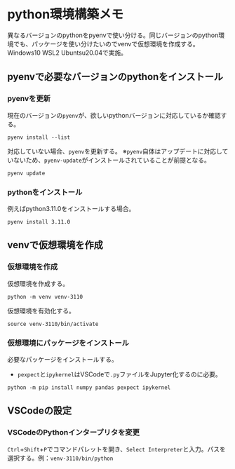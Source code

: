 # python環境構築メモ

異なるバージョンのpythonをpyenvで使い分ける。同じバージョンのpython環境でも、パッケージを使い分けたいのでvenvで仮想環境を作成する。Windows10 WSL2 Ubuntsu20.04で実施。

## pyenvで必要なバージョンのpythonをインストール

### pyenvを更新

現在のバージョンの`pyenv`が、欲しいpythonバージョンに対応しているか確認する。

```Shell
pyenv install --list
```

対応していない場合、`pyenv`を更新する。
※`pyenv`自体はアップデートに対応していないため、`pyenv-update`がインストールされていることが前提となる。

```Shell
pyenv update
```

### pythonをインストール

例えばpython3.11.0をインストールする場合。

```Shell
pyenv install 3.11.0
```

## venvで仮想環境を作成

### 仮想環境を作成

仮想環境を作成する。

```Shell
python -m venv venv-3110
```

仮想環境を有効化する。

```Shell
source venv-3110/bin/activate
```

### 仮想環境にパッケージをインストール

必要なパッケージをインストールする。
- `pexpect`と`ipykernel`はVSCodeで`.py`ファイルをJupyter化するのに必要。

```Shell
python -m pip install numpy pandas pexpect ipykernel
```

## VSCodeの設定

### VSCodeのPythonインタープリタを変更

`Ctrl`+`Shift`+`P`でコマンドパレットを開き、`Select Interpreter`と入力。パスを選択する。例：`venv-3110/bin/python`